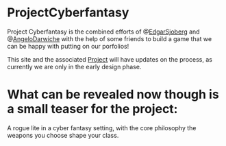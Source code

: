 # ProjectCyberfantasy

Project Cyberfantasy is the combined efforts of @[EdgarSjoberg](https://github.com/EdgarSjoberg) and @[AngeloDarwiche](https://github.com/AngeloDarwiche) with the help of some friends to build a game that we can be happy with putting on our porfolios!

This site and the associated [Project](https://github.com/users/EdgarSjoberg/projects/2) will have updates on the process, as currently we are only in the early design phase.

# What can be revealed now though is a small teaser for the project:
A rogue lite in a cyber fantasy setting, with the core philosophy the weapons you choose shape your class.
